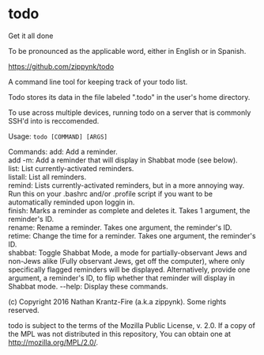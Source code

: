 # todo
Get it all done

To be pronounced as the applicable word, either in English or in Spanish.

https://github.com/zippynk/todo

A command line tool for keeping track of your todo list.

Todo stores its data in the file labeled ".todo" in the user's home directory.

To use across multiple devices, running todo on a server that is commonly SSH'd into is reccomended.

Usage: `todo [COMMAND] [ARGS]`

Commands:
add: Add a reminder.<br/>
add -m: Add a reminder that will display in Shabbat mode (see below).<br/>
list: List currently-activated reminders.<br/>
listall: List all reminders.<br/>
remind: Lists currently-activated reminders, but in a more annoying way. Run this on your .bashrc and/or .profile script if you want to be automatically reminded upon loggin in.<br/>
finish: Marks a reminder as complete and deletes it. Takes 1 argument, the reminder's ID.<br/>
rename: Rename a reminder. Takes one argument, the reminder's ID.<br/>
retime: Change the time for a reminder. Takes one argument, the reminder's ID.<br/>
shabbat: Toggle Shabbat Mode, a mode for partially-observant Jews and non-Jews alike (Fully observant Jews, get off the computer), where only specifically flagged reminders will be displayed. Alternatively, provide one argument, a reminder's ID, to flip whether that reminder will display in Shabbat mode.
--help: Display these commands.

(c) Copyright 2016 Nathan Krantz-Fire (a.k.a zippynk). Some rights reserved.

todo is subject to the terms of the Mozilla Public License, v. 2.0. If a copy of the MPL was not distributed in this repository, You can obtain one at http://mozilla.org/MPL/2.0/.

